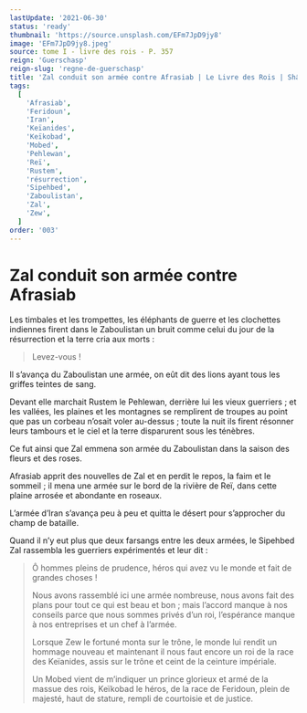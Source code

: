 ```yaml
---
lastUpdate: '2021-06-30'
status: 'ready'
thumbnail: 'https://source.unsplash.com/EFm7JpD9jy8'
image: 'EFm7JpD9jy8.jpeg'
source: tome I - livre des rois - P. 357
reign: 'Guerschasp'
reign-slug: 'regne-de-guerschasp'
title: 'Zal conduit son armée contre Afrasiab | Le Livre des Rois | Shâhnâmeh'
tags:
  [
    'Afrasiab',
    'Feridoun',
    'Iran',
    'Keïanides',
    'Keïkobad',
    'Mobed',
    'Pehlewan',
    'Reï',
    'Rustem',
    'résurrection',
    'Sipehbed',
    'Zaboulistan',
    'Zal',
    'Zew',
  ]
order: '003'
---
```


# Zal conduit son armée contre Afrasiab

Les timbales et les trompettes, les éléphants de guerre et les clochettes indiennes firent dans le Zaboulistan un bruit comme celui du jour de la résurrection et la terre cria aux morts :

> Levez-vous !

Il s’avança du Zaboulistan une armée, on eût dit des lions ayant tous les griffes teintes de sang.

Devant elle marchait Rustem le Pehlewan, derrière lui les vieux guerriers ; et les vallées, les plaines et les montagnes se remplirent de troupes au point que pas un corbeau n’osait voler au-dessus ; toute la nuit ils firent résonner leurs tambours et le ciel et la terre disparurent sous les ténèbres.

Ce fut ainsi que Zal emmena son armée du Zaboulistan dans la saison des fleurs et des roses.

Afrasiab apprit des nouvelles de Zal et en perdit le repos, la faim et le sommeil ; il mena une armée sur le bord de la rivière de Reï, dans cette plaine arrosée et abondante en roseaux.

L’armée d’Iran s’avança peu à peu et quitta le désert pour s’approcher du champ de bataille.

Quand il n’y eut plus que deux farsangs entre les deux armées, le Sipehbed Zal rassembla les guerriers expérimentés et leur dit :

> Ô hommes pleins de prudence, héros qui avez vu le monde et fait de grandes choses !
>
> Nous avons rassemblé ici une armée nombreuse, nous avons fait des plans pour tout ce qui est beau et bon ; mais l’accord manque à nos conseils parce que nous sommes privés d’un roi, l’espérance manque à nos entreprises et un chef à l’armée.
>
> Lorsque Zew le fortuné monta sur le trône, le monde lui rendit un hommage nouveau et maintenant il nous faut encore un roi de la race des Keïanides, assis sur le trône et ceint de la ceinture impériale.
>
> Un Mobed vient de m’indiquer un prince glorieux et armé de la massue des rois, Keïkobad le héros, de la race de Feridoun, plein de majesté, haut de stature, rempli de courtoisie et de justice.
